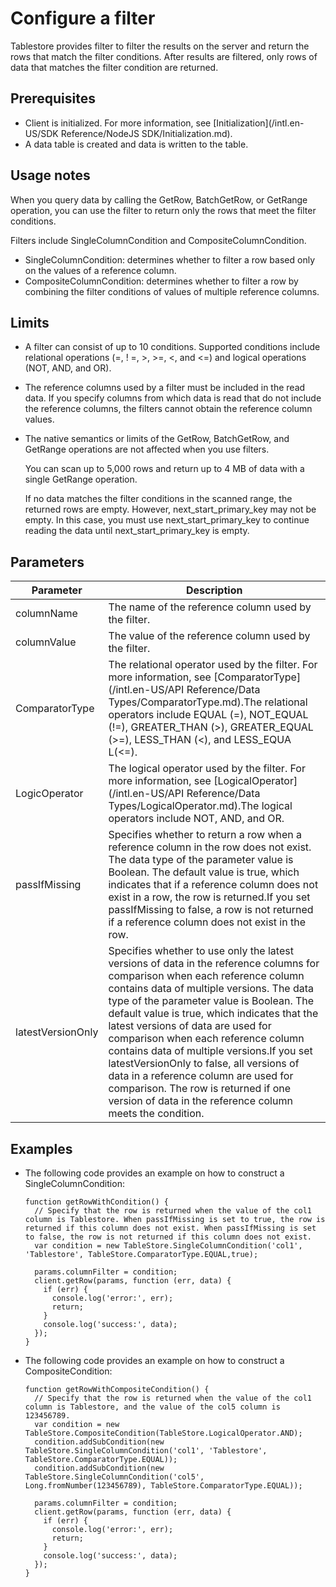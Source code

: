 # Configure a filter

Tablestore provides filter to filter the results on the server and return the rows that match the filter conditions. After results are filtered, only rows of data that matches the filter condition are returned.

## Prerequisites

-   Client is initialized. For more information, see [Initialization](/intl.en-US/SDK Reference/NodeJS SDK/Initialization.md).
-   A data table is created and data is written to the table.

## Usage notes

When you query data by calling the GetRow, BatchGetRow, or GetRange operation, you can use the filter to return only the rows that meet the filter conditions.

Filters include SingleColumnCondition and CompositeColumnCondition.

-   SingleColumnCondition: determines whether to filter a row based only on the values of a reference column.
-   CompositeColumnCondition: determines whether to filter a row by combining the filter conditions of values of multiple reference columns.

## Limits

-   A filter can consist of up to 10 conditions. Supported conditions include relational operations \(=, ! =, \>, \>=, <, and <=\) and logical operations \(NOT, AND, and OR\).
-   The reference columns used by a filter must be included in the read data. If you specify columns from which data is read that do not include the reference columns, the filters cannot obtain the reference column values.
-   The native semantics or limits of the GetRow, BatchGetRow, and GetRange operations are not affected when you use filters.

    You can scan up to 5,000 rows and return up to 4 MB of data with a single GetRange operation.

    If no data matches the filter conditions in the scanned range, the returned rows are empty. However, next\_start\_primary\_key may not be empty. In this case, you must use next\_start\_primary\_key to continue reading the data until next\_start\_primary\_key is empty.


## Parameters

|Parameter|Description|
|---------|-----------|
|columnName|The name of the reference column used by the filter.|
|columnValue|The value of the reference column used by the filter.|
|ComparatorType|The relational operator used by the filter. For more information, see [ComparatorType](/intl.en-US/API Reference/Data Types/ComparatorType.md).The relational operators include EQUAL \(=\), NOT\_EQUAL \(!=\), GREATER\_THAN \(\>\), GREATER\_EQUAL \(\>=\), LESS\_THAN \(<\), and LESS\_EQUA L\(<=\). |
|LogicOperator|The logical operator used by the filter. For more information, see [LogicalOperator](/intl.en-US/API Reference/Data Types/LogicalOperator.md).The logical operators include NOT, AND, and OR. |
|passIfMissing|Specifies whether to return a row when a reference column in the row does not exist. The data type of the parameter value is Boolean. The default value is true, which indicates that if a reference column does not exist in a row, the row is returned.If you set passIfMissing to false, a row is not returned if a reference column does not exist in the row. |
|latestVersionOnly|Specifies whether to use only the latest versions of data in the reference columns for comparison when each reference column contains data of multiple versions. The data type of the parameter value is Boolean. The default value is true, which indicates that the latest versions of data are used for comparison when each reference column contains data of multiple versions.If you set latestVersionOnly to false, all versions of data in a reference column are used for comparison. The row is returned if one version of data in the reference column meets the condition. |

## Examples

-   The following code provides an example on how to construct a SingleColumnCondition:

    ```
    function getRowWithCondition() {
      // Specify that the row is returned when the value of the col1 column is Tablestore. When passIfMissing is set to true, the row is returned if this column does not exist. When passIfMissing is set to false, the row is not returned if this column does not exist.
      var condition = new TableStore.SingleColumnCondition('col1', 'Tablestore', TableStore.ComparatorType.EQUAL,true);
    
      params.columnFilter = condition;
      client.getRow(params, function (err, data) {
        if (err) {
          console.log('error:', err);
          return;
        }
        console.log('success:', data);
      });
    }
    ```

-   The following code provides an example on how to construct a CompositeCondition:

    ```
    function getRowWithCompositeCondition() {
      // Specify that the row is returned when the value of the col1 column is Tablestore, and the value of the col5 column is 123456789.
      var condition = new TableStore.CompositeCondition(TableStore.LogicalOperator.AND);
      condition.addSubCondition(new TableStore.SingleColumnCondition('col1', 'Tablestore', TableStore.ComparatorType.EQUAL));
      condition.addSubCondition(new TableStore.SingleColumnCondition('col5', Long.fromNumber(123456789), TableStore.ComparatorType.EQUAL));
    
      params.columnFilter = condition;
      client.getRow(params, function (err, data) {
        if (err) {
          console.log('error:', err);
          return;
        }
        console.log('success:', data);
      });
    }
    ```


